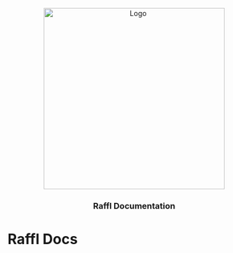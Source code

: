 <!-- PROJECT LOGO -->
<br />
<div align="center">
<img src="https://raffl.xyz/og.png" alt="Logo" width="360">
<h3 align="center">Raffl Documentation</h3>
</div>

# Raffl Docs